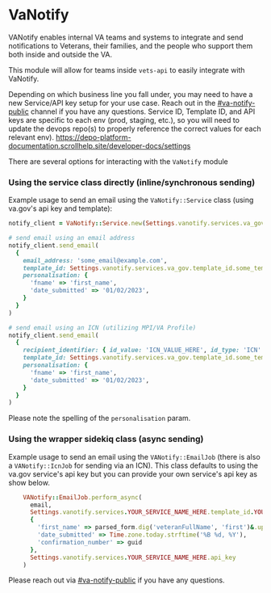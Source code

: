 # VaNotify

VANotify enables internal VA teams and systems to integrate and send notifications to Veterans, their families, and the people who support them both inside and outside the VA.

This module will allow for teams inside `vets-api` to easily integrate with VaNotify.

Depending on which business line you fall under, you may need to have a new Service/API key setup for your use case. Reach out in the [#va-notify-public](https://dsva.slack.com/archives/C010R6AUPHT) channel if you have any questions. Service ID, Template ID, and API keys are specific to each env (prod, staging, etc.), so you will need to update the devops repo(s) to properly reference the correct values for each relevant env). https://depo-platform-documentation.scrollhelp.site/developer-docs/settings

There are several options for interacting with the `VaNotify` module

### Using the service class directly (inline/synchronous sending)
Example usage to send an email using the `VaNotify::Service` class (using va.gov's api key and template):

```ruby
notify_client = VaNotify::Service.new(Settings.vanotify.services.va_gov.api_key)

# send email using an email address
notify_client.send_email(
  {
    email_address: 'some_email@example.com',
    template_id: Settings.vanotify.services.va_gov.template_id.some_template_name,
    personalisation: {
      'fname' => 'first_name',
      'date_submitted' => '01/02/2023',
    }
  }
)

# send email using an ICN (utilizing MPI/VA Profile)
notify_client.send_email(
  {
    recipient_identifier: { id_value: 'ICN_VALUE_HERE', id_type: 'ICN' },
    template_id: Settings.vanotify.services.va_gov.template_id.some_template_name,
    personalisation: {
      'fname' => 'first_name',
      'date_submitted' => '01/02/2023',
    }
  }
)
```

Please note the spelling of the `personalisation` param.

### Using the wrapper sidekiq class (async sending)

Example usage to send an email using the `VANotify::EmailJob` (there is also a `VANotify::IcnJob` for sending via an ICN).
This class defaults to using the va.gov service's api key but you can provide your own service's api key as show below.

```ruby
    VANotify::EmailJob.perform_async(
      email,
      Settings.vanotify.services.YOUR_SERVICE_NAME_HERE.template_id.YOUR_TEMPLATE_ID_HERE,
      {
        'first_name' => parsed_form.dig('veteranFullName', 'first')&.upcase.presence,
        'date_submitted' => Time.zone.today.strftime('%B %d, %Y'),
        'confirmation_number' => guid
      },
      Settings.vanotify.services.YOUR_SERVICE_NAME_HERE.api_key
    )
```

Please reach out via [#va-notify-public](https://dsva.slack.com/archives/C010R6AUPHT) if you have any questions.
